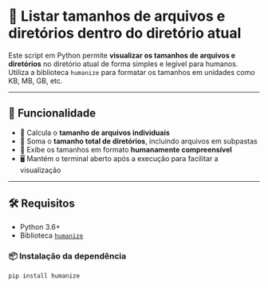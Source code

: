 # 📂 Listar tamanhos de arquivos e diretórios dentro do diretório atual

Este script em Python permite **visualizar os tamanhos de arquivos e diretórios** no diretório atual de forma simples e legível para humanos. Utiliza a biblioteca `humanize` para formatar os tamanhos em unidades como KB, MB, GB, etc.

---

## 🚀 Funcionalidade

- 📄 Calcula o **tamanho de arquivos individuais**
- 📁 Soma o **tamanho total de diretórios**, incluindo arquivos em subpastas
- 📏 Exibe os tamanhos em formato **humanamente compreensível**
- 🖥️ Mantém o terminal aberto após a execução para facilitar a visualização

---

## 🛠️ Requisitos

- Python 3.6+
- Biblioteca [`humanize`](https://pypi.org/project/humanize/)

### 📦 Instalação da dependência

```bash
pip install humanize
